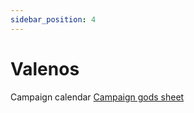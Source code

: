 ```yaml
---
sidebar_position: 4
---
```


# Valenos

Campaign calendar
[Campaign gods sheet](https://docs.google.com/spreadsheets/d/1rNhMwIDUOMJa8Nt0O07LMyXEIwVjRiPCGq3EqijPWMo/edit?usp=sharing)
